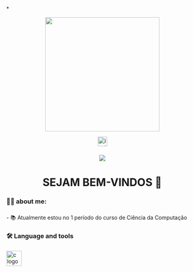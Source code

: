 *<div align="center">
  <img height="300" src="https://media0.giphy.com/media/v1.Y2lkPTc5MGI3NjExb3R0ajA0eTBsNm43MXN5N3JqbndodzQxYnFpOTk0Z2YxbXFuM25ieSZlcD12MV9pbnRlcm5hbF9naWZfYnlfaWQmY3Q9Zw/cCCWygFWkpChuiPlWi/giphy.gif"  />
</div>

<div align="center">
  <a href="https://www.instagram.com/math_uez_?igsh=MTlteW1sdDRsNGozMw%3D%3D&utm_source=qr" target="_blank">
    <img src="https://img.shields.io/static/v1?message=Instagram&logo=instagram&label=&color=E4405F&logoColor=white&labelColor=&style=for-the-badge" height="25" alt="instagram logo"  />
  </a>


###

###
###

###

<div align="center">
  <img src="https://visitor-badge.laobi.icu/badge?page_id=matheus11tt.matheus11tt&"  />
</div>

###

<h1 align="center">SEJAM BEM-VINDOS 👋</h1>

###

<h3 align="left">👩‍💻  about me:</h3>

###

<p align="left">- 📚 Atualmente estou no 1 período do curso de Ciência da Computação</p>

###

<h3 align="left">🛠 Language and tools</h3>

###

<div align="left">
  <img src="https://cdn.jsdelivr.net/gh/devicons/devicon/icons/c/c-original.svg" height="40" alt="c logo"  />
</div>

###
